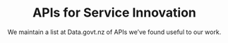 ---
agency: Service Innovation Lab
title: APIs for Service Innovation
subtitle: We maintain a list at Data.govt.nz of APIs we’ve found useful to our work.
permalink:
excerpt: We maintain a list at Data.govt.nz of APIs we’ve found useful to our work.
image: /assets/img/projects/
image_accessibility:
image_icon:
expiration_date:
redirect_to: https://www.data.govt.nz/
project_url: "[]()"
resources:
quote:
external_url: http://www.data.govt.nz
external_link_title: www.data.govt.nz
---